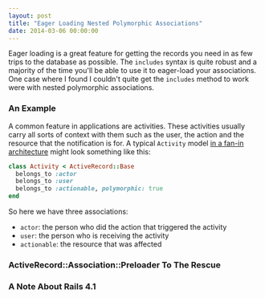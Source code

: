 ```yaml
---
layout: post
title: "Eager Loading Nested Polymorphic Associations"
date: 2014-03-06 00:00:00
---
```


Eager loading is a great feature for getting the records you need in as few trips to the database as possible. The `includes` syntax is quite robust and a majority of the time you'll be able to use it to eager-load your associations. One case where I found I couldn't quite get the `includes` method to work were with nested polymorphic associations.

### An Example
A common feature in applications are activities. These activities usually carry all sorts of context with them such as the user, the action and the resource that the notification is for. A typical `Activity` model [in a fan-in architecture](http://highscalability.com/blog/2013/10/28/design-decisions-for-scaling-your-high-traffic-feeds.html) might look something like this:

```ruby
class Activity < ActiveRecord::Base
  belongs_to :actor
  belongs_to :user
  belongs_to :actionable, polymorphic: true
end
```

So here we have three associations:

- `actor`: the person who did the action that triggered the activity
- `user`: the person who is receiving the activity
- `actionable`: the resource that was affected

### ActiveRecord::Association::Preloader To The Rescue 


### A Note About Rails 4.1